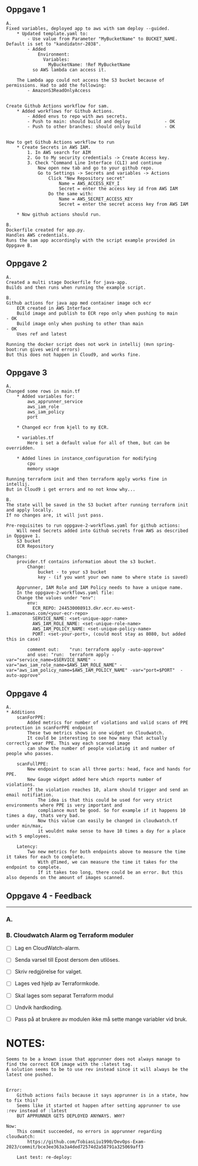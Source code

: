 ## Oppgave 1
    A.
    Fixed variables, deployed app to aws with sam deploy --guided.
        * Updated template.yaml to:
            - Use value from Parameter "MyBucketName" to BUCKET_NAME. Default is set to "kandidatnr-2038".
            - Added 
                Environment:
                  Variables:
                    MyBucketName: !Ref MyBucketName
              so AWS lambda can access it.

        The Lambda app could not access the S3 bucket because of permissions. Had to add the following:
            - AmazonS3ReadOnlyAccess

        
    Create Github Actions workflow for sam.
        * Added workflows for Github Actions.
            - Added envs to repo with aws secrets.
            - Push to main: should build and deploy             - OK
            - Push to other branches: should only build         - OK


    How to get Github Actions workflow to run
        * Create Secrets in AWS IAM.
            1. In AWS search for AIM
            2. Go to My security credentials -> Create Access key.
            3. Check "Command Line Interface (CLI) and continue
                Now open new tab and go to your github repo.
                Go to Settings -> Secrets and variables -> Actions
                    Click "New Repository secret"
                        Name = AWS_ACCESS_KEY_I
                        Secret = enter the access key id from AWS IAM
                    Do the same with:
                        Name = AWS_SECRET_ACCESS_KEY
                        Secret = enter the secret access key from AWS IAM
        
        * Now github actions should run.
                    
    B.
    Dockerfile created for app.py.
    Handles AWS credentials.
    Runs the sam app accordingly with the script example provided in Oppgave B.

    
## Oppgave 2
    A.
    Created a multi stage Dockerfile for java-app.
    Builds and then runs when running the example script.

    B.
    Github actions for java app med container image och ecr
        ECR created in AWS Interface
        Build image and publish to ECR repo only when pushing to main       - OK
        Build image only when pushing to other than main                    - OK
        Uses ref and latest

    Running the docker script does not work in intellij (mvn spring-boot:run gives weird errors)
    But this does not happen in Cloud9, and works fine.


## Oppgave 3
    A.
    Changed some rows in main.tf
        * Added variables for:
            aws_apprunner_service
            aws_iam_role
            aws_iam_policy
            port

        * Changed ecr from kjell to my ECR.

        * variables.tf
            Here i set a default value for all of them, but can be overridden.

        * Added lines in instance_configuration for modifying
            cpu 
            memory usage
    
    Running terraform init and then terraform apply works fine in intellij.
    But in Cloud9 i get errors and no not know why...

    B.
    The state will be saved in the S3 bucket after running terraform init and apply locally.
    If no changes are, it will just pass.

    Pre-requisites to run oppgave-2-workflows.yaml for github actions:
        Will need Secrets added into Github secrets from AWS as described in Oppgave 1.
        S3 bucket
        ECR Repository
    
    Changes:
        provider.tf contains information about the s3 bucket.
            Change:
                bucket - to your s3 bucket
                key - (if you want your own name to where state is saved)
        
        Apprunner, IAM Role and IAM Policy needs to have a unique name.
        In the oppgave-2-workflows.yaml file:
        Change the values under "env":
            env:
              ECR_REPO: 244530008913.dkr.ecr.eu-west-1.amazonaws.com/<your-ecr-repo>
              SERVICE_NAME: <set-unique-appr-name>
              AWS_IAM_ROLE_NAME: <set-unique-role-name>
              AWS_IAM_POLICY_NAME: <set-unique-policy-name>
              PORT: <set-your-port>, (could most stay as 8080, but added this in case)        

            comment out:    "run: terraform apply -auto-approve"
            and use: "run:  terraform apply -var="service_name=$SERVICE_NAME" -var="aws_iam_role_name=$AWS_IAM_ROLE_NAME" -var="aws_iam_policy_name=$AWS_IAM_POLICY_NAME" -var="port=$PORT"  -auto-approve"


## Oppgave 4
    A.
    * Additions
        scanForPPE:
            Added metrics for number of violations and valid scans of PPE protection in scanForPPE endpoint
            These two metrics shows in one widget on Cloudwatch.
            It could be interesting to see how many that actually correctly wear PPE. This way each scanned image
            can show the number of people violating it and number of people who passes.
        
        scanFullPPE:
            New endpoint to scan all three parts: head, face and hands for PPE.
            New Gauge widget added here which reports number of violations.
            If the violation reaches 10, alarm should trigger and send an email notifiation.
                The idea is that this could be used for very strict environments where PPE is very important and
                compliance must be good. So for example if it happens 10 times a day, thats very bad.
                Now this value can easily be changed in cloudwatch.tf under min/max,
                it wouldnt make sense to have 10 times a day for a place with 5 employees.
            
        Latency:
            Two new metrics for both endpoints above to measure the time it takes for each to complete.
                With @Timed, we can measure the time it takes for the endpoint to complete.
                If it takes too long, there could be an error. But this also depends on the amount of images scanned.

            

## Oppgave 4 - Feedback

---
### A.



### B. Cloudwatch Alarm og Terraform moduler
- [ ] Lag en CloudWatch-alarm.
- [ ] Senda varsel till Epost dersom den utlöses.
- [ ] Skriv redgjörelse for valget.
- [ ] Lages ved hjelp av Terraformkode.
- [ ] Skal lages som separat Terraform modul
- [ ] Undvik hardkoding.
- [ ] Pass på at brukere av modulen ikke må sette mange variabler vid bruk.








# NOTES:
    Seems to be a known issue that apprunner does not always manage to find the correct ECR image with the :latest tag.
    A solution seems to be to use rev instead since it will always be the latest one pushed.


    Error:
        Github actions fails because it says apprunner is in a state, how to fix this?
        Seems like it started ot happen after setting apprunner to use :rev instead of :latest
        BUT APPRUNNER GETS DEPLOYED ANYWAYS. WHY?

    Now:
        This commit succeeded, no errors in apprunner regarding cloudwatch: 
            https://github.com/TobiasLiu1990/DevOps-Exam-2023/commit/bce3ee363a3a4ded72574d2a58791a325069aff3

        Last test: re-deploy: 